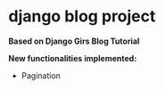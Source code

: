 # django blog project

**Based on Django Girs Blog Tutorial**

**New functionalities implemented:**
* Pagination


